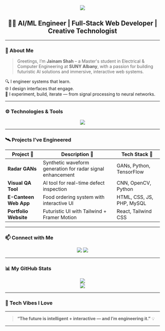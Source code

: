 <h1 align="center">
  <img src="https://readme-typing-svg.demolab.com?font=Orbitron&size=32&duration=4000&pause=1000&color=00FFCC&center=true&vCenter=true&width=750&lines=Initializing+Profile...;Launching+AI%2FML+System...;Welcome+to+Jainam+Shah's+Universe+🌌;" />
</h1>

<h2 align="center">👨‍💻 AI/ML Engineer | Full-Stack Web Developer | Creative Technologist</h2>

---

### 🧠 About Me

> Greetings, I’m **Jainam Shah** – a Master's student in Electrical & Computer Engineering at **SUNY Albany**, with a passion for building futuristic AI solutions and immersive, interactive web systems.

🔍 I engineer systems that learn.  
🌐 I design interfaces that engage.  
🧠 I experiment, build, iterate — from signal processing to neural networks.

---

### ⚙️ Technologies & Tools

<p align="center">
  <img src="https://skillicons.dev/icons?i=python,tensorflow,keras,opencv,html,css,js,bootstrap,react,django,mysql,git,github&perline=6" />
</p>

---

### 🛰️ Projects I’ve Engineered

| Project 🚀 | Description 🧾 | Tech Stack 🔧 |
|------------|----------------|----------------|
| **Radar GANs** | Synthetic waveform generation for radar signal enhancement | GANs, Python, TensorFlow |
| **Visual QA Tool** | AI tool for real-time defect inspection | CNN, OpenCV, Python |
| **E-Canteen Web App** | Food ordering system with interactive UI | HTML, CSS, JS, PHP, MySQL |
| **Portfolio Website** | Futuristic UI with Tailwind + Framer Motion | React, Tailwind CSS |

---

### 📫 Connect with Me

<p align="center">
  <a href="mailto:jainamshah3112000@gmail.com"><img src="https://img.shields.io/badge/Gmail-D14836?style=for-the-badge&logo=gmail&logoColor=white" /></a>
  <a href="https://www.linkedin.com/in/jainam-shah-78573b155/"><img src="https://img.shields.io/badge/LinkedIn-0077B5?style=for-the-badge&logo=linkedin&logoColor=white" /></a>
</p>

---

### 📊 My GitHub Stats

<p align="center">
  <img src="https://github-readme-stats.vercel.app/api?username=jainam003&show_icons=true&theme=react&hide=prs&count_private=true" />
  <br />
  <img src="https://github-readme-streak-stats.herokuapp.com?user=jainam003&theme=react&date_format=M%20j%5B%2C%20Y%5D" />
</p>

---

### 🔮 Tech Vibes I Love


---


> **“The future is intelligent + interactive — and I’m engineering it.”** 💡

---

